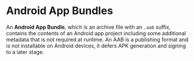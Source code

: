 # Android App Bundles
An **Android App Bundle**, which is an archive file with an `.aab` suffix, contains the contents of an Android app project including some additional metadata that is not required at runtime. An AAB is a publishing format and is not installable on Android devices, it defers APK generation and signing to a later stage.